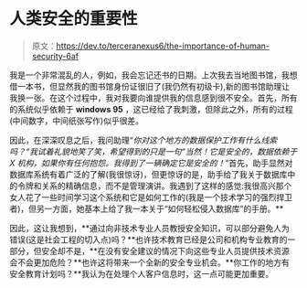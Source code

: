 # 人类安全的重要性

> 原文：<https://dev.to/terceranexus6/the-importance-of-human-security-6af>

我是一个非常混乱的人，例如，我会忘记还书的日期。上次我去当地图书馆，我想借一本书，但显然我的图书馆身份证很旧了(我仍然有初级卡),新的图书馆助理让我换一张。在这个过程中，我对我要向谁提供我的信息感到很不安全。首先，所有的系统似乎依赖于 **windows 95** ，这已经给了我刺激，但除此之外，所有的过程(中间数字，中间纸张写作)似乎很差。

因此，在深深叹息之后，我问助理“*你对这个地方的数据保护工作有什么线索吗？“我试着礼貌地笑了笑，希望得到的只是一句“*当然！它是安全的，数据依赖于 X 机构，如果你有任何抱怨。我得到了一辆*确定它是安全的！*“首先，助手显然对数据库系统有着广泛的了解(我很惊讶)，但更惊讶的是，助手给了我关于数据库中的令牌和关系的精确信息，而不是管理演讲。我遇到了这样的感觉:我很高兴那个女人花了一些时间学习这个系统和它是如何工作的(我是一个技术学习的强烈捍卫者)，但另一方面，她基本上给了我一本关于“如何轻松侵入数据库”的手册。**

因此，这让我想到，**通过向非技术专业人员教授安全知识，可以部分避免人为错误(这是社会工程的切入点)吗？**也许技术教育已经是公司和机构专业教育的一部分，但安全却不是，**在没有安全建议的情况下向这些专业人员提供技术资源会不会更加危险？**也许这将带来一个全新的安全专业机会。**你工作的地方有安全教育计划吗？**我认为在处理个人客户信息时，这一点可能更加重要。